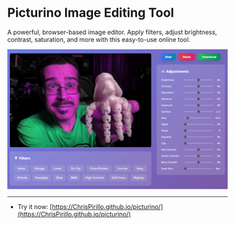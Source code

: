 # Picturino Image Editing Tool

A powerful, browser-based image editor. Apply filters, adjust brightness, contrast, saturation, and more with this easy-to-use online tool.

![Picturino Image Editing Tool Screenshot](https://github.com/ChrisPirillo/picturino/blob/main/assets/screenshot.png?raw=true)

---

* Try it now: [https://ChrisPirillo.github.io/picturino/](https://ChrisPirillo.github.io/picturino/)
